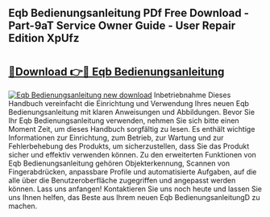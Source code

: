 ## Eqb Bedienungsanleitung PDf Free Download - Part-9aT Service Owner Guide - User Repair Edition XpUfz

# <h2><a href="http://df07mmn.blite.top/?on=Eqb+Bedienungsanleitung">🔗Download 👉🔴 Eqb Bedienungsanleitung</a></h2>

[![Eqb Bedienungsanleitung new download](https://i.imgur.com/lujVjoI.png)](http://df07mmn.blite.top/?on=Eqb+Bedienungsanleitung)
Inbetriebnahme Dieses Handbuch vereinfacht die Einrichtung und Verwendung Ihres neuen Eqb Bedienungsanleitung mit klaren Anweisungen und Abbildungen. Bevor Sie Ihr Eqb Bedienungsanleitung verwenden, nehmen Sie sich bitte einen Moment Zeit, um dieses Handbuch sorgfältig zu lesen. Es enthält wichtige Informationen zur Einrichtung, zum Betrieb, zur Wartung und zur Fehlerbehebung des Produkts, um sicherzustellen, dass Sie das Produkt sicher und effektiv verwenden können. Zu den erweiterten Funktionen von Eqb Bedienungsanleitung gehören Objekterkennung, Scannen von Fingerabdrücken, anpassbare Profile und automatisierte Aufgaben, auf die alle über die Benutzeroberfläche zugegriffen und angepasst werden können. Lass uns anfangen! Kontaktieren Sie uns noch heute und lassen Sie uns Ihnen helfen, das Beste aus Ihrem neuen Eqb BedienungsanleitungD zu machen.
